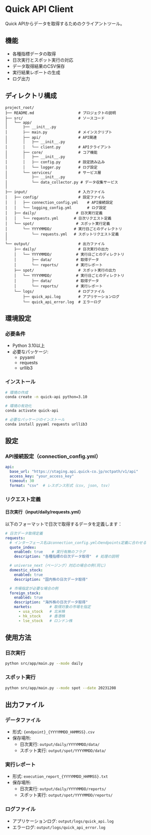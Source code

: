 # Quick API Client

Quick APIからデータを取得するためのクライアントツール。

## 機能
- 各種指標データの取得
- 日次実行とスポット実行の対応
- データ取得結果のCSV保存
- 実行結果レポートの生成
- ログ出力

## ディレクトリ構成
```
project_root/
├── README.md                    # プロジェクトの説明
├── src/                         # ソースコード
│   └── app/
│       ├── __init__.py
│       ├── main.py              # メインスクリプト
│       ├── api/                 # API関連
│       │   ├── __init__.py
│       │   └── client.py        # APIクライアント
│       ├── core/                # コア機能
│       │   ├── __init__.py
│       │   ├── config.py        # 設定読み込み
│       │   └── logger.py        # ログ設定
│       └── services/            # サービス層
│           ├── __init__.py
│           └── data_collector.py # データ収集サービス
│
├── input/                       # 入力ファイル
│   ├── config/                  # 設定ファイル
│   │   ├── connection_config.yml    # API接続設定
│   │   └── logging_config.yml       # ログ設定
│   ├── daily/                  # 日次実行定義
│   │   └── requests.yml       # 日次リクエスト定義
│   └── spot/                   # スポット実行定義
│       └── YYYYMMDD/          # 実行日ごとのディレクトリ
│           └── requests.yml   # スポットリクエスト定義
│
└── output/                      # 出力ファイル
    ├── daily/                   # 日次実行の出力
    │   └── YYYYMMDD/           # 実行日ごとのディレクトリ
    │       ├── data/           # 取得データ
    │       └── reports/        # 実行レポート
    ├── spot/                    # スポット実行の出力
    │   └── YYYYMMDD/           # 実行日ごとのディレクトリ
    │       ├── data/           # 取得データ
    │       └── reports/        # 実行レポート
    └── logs/                    # ログファイル
        ├── quick_api.log        # アプリケーションログ
        └── quick_api_error.log  # エラーログ

```


## 環境設定

### 必要条件

- Python 3.10以上
- 必要なパッケージ:
  - pyyaml
  - requests
  - urllib3

### インストール

```bash
# 環境の作成
conda create -n quick-api python=3.10

# 環境の有効化
conda activate quick-api

# 必要なパッケージのインストール
conda install pyyaml requests urllib3
```

## 設定

### API接続設定（connection_config.yml）

```yaml
api:
  base_url: "https://staging.api.quick-co.jp/octpath/v1/api"
  access_key: "your_access_key"
  timeout: 30
  format: "csv"  # レスポンス形式（csv, json, tsv）
```

### リクエスト定義

#### 日次実行（input/daily/requests.yml）
以下のフォーマットで日次で取得するデータを定義します：

```yaml
# 日次データ取得定義
requests:
  # インターフェース名はconnection_config.ymlのendpoints定義に合わせる
  quote_index:
    enabled: true    # 実行有無のフラグ
    description: "各種指標の日次データ取得"  # 処理の説明

  # universe_next（ページング）対応の場合の例(同じ)
  domestic_stock:
    enabled: true
    description: "国内株の日次データ取得"

  # 市場指定が必要な場合の例
  foreign_stock:
    enabled: true
    description: "海外株の日次データ取得"
    markets:        # 取得対象の市場を指定
      - usa_stock   # 北米株
      - hk_stock    # 香港株
      - lse_stock   # ロンドン株
```

## 使用方法

### 日次実行

```bash
python src/app/main.py --mode daily
```

### スポット実行

```bash
python src/app/main.py --mode spot --date 20231208
```

## 出力ファイル

### データファイル

- 形式: `{endpoint}_{YYYYMMDD_HHMMSS}.csv`
- 保存場所:
  - 日次実行: `output/daily/YYYYMMDD/data/`
  - スポット実行: `output/spot/YYYYMMDD/data/`

### 実行レポート

- 形式: `execution_report_{YYYYMMDD_HHMMSS}.txt`
- 保存場所:
  - 日次実行: `output/daily/YYYYMMDD/reports/`
  - スポット実行: `output/spot/YYYYMMDD/reports/`

### ログファイル

- アプリケーションログ: `output/logs/quick_api.log`
- エラーログ: `output/logs/quick_api_error.log`